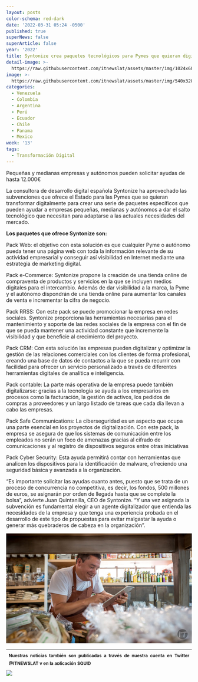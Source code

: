 ```yaml
---
layout: posts
color-schema: red-dark
date: '2022-03-31 05:24 -0500'
published: true
superNews: false
superArticle: false
year: '2022'
title: Syntonize crea paquetes tecnológicos para Pymes que quieran digitalizarse
detail-image: >-
  https://raw.githubusercontent.com/itnewslat/assets/master/img/1024x680/PYME-g.jpg
image: >-
  https://raw.githubusercontent.com/itnewslat/assets/master/img/540x320/PYME-p.jpg
categories:
  - Venezuela
  - Colombia
  - Argentina
  - Perú
  - Ecuador
  - Chile
  - Panama
  - Mexico
week: '13'
tags:
  - Transformación Digital
---
```

Pequeñas y medianas empresas y autónomos pueden solicitar ayudas de hasta 12.000€
             
La consultora de desarrollo digital española Syntonize ha aprovechado las subvenciones que ofrece el Estado para las Pymes que se quieran transformar digitalmente para crear una serie de paquetes específicos que pueden ayudar a empresas pequeñas, medianas y autónomos a dar el salto tecnológico que necesitan para adaptarse a las actuales necesidades del mercado.

**Los paquetes que ofrece Syntonize son:**

Pack Web: el objetivo con esta solución es que cualquier Pyme o autónomo pueda tener una página web con toda la información relevante de su actividad empresarial y conseguir así visibilidad en Internet mediante una estrategia de marketing digital.
 
Pack e-Commerce: Syntonize propone la creación de una tienda online de compraventa de productos y servicios en la que se incluyen medios digitales para el intercambio. Además de dar visibilidad a la marca, la Pyme y el autónomo dispondrán de una tienda online para aumentar los canales de venta e incrementar la cifra de negocio.
 
Pack RRSS: Con este pack se puede promocionar la empresa en redes sociales. Syntonize proporciona las herramientas necesarias para el mantenimiento y soporte de las redes sociales de la empresa con el fin de que se pueda mantener una actividad constante que incremente la visibilidad y que beneficie al crecimiento del proyecto.
 
Pack CRM: Con esta solución las empresas pueden digitalizar y optimizar la gestión de las relaciones comerciales con los clientes de forma profesional, creando una base de datos de contactos a la que se pueda recurrir con facilidad para ofrecer un servicio personalizado a través de diferentes herramientas digitales de analítica e inteligencia.
 
Pack contable: La parte más operativa de la empresa puede también digitalizarse: gracias a la tecnología se ayuda a los empresarios en procesos como la facturación, la gestión de activos, los pedidos de compras a proveedores y un largo listado de tareas que cada día llevan a cabo las empresas.
 
Pack Safe Communications: La ciberseguridad es un aspecto que ocupa una parte esencial en los proyectos de digitalización. Con este pack, la empresa se asegura de que los sistemas de comunicación entre los empleados no serán un foco de amenazas gracias al cifrado de comunicaciones y al registro de dispositivos seguros entre otras iniciativas
 
Pack Cyber Security: Esta ayuda permitirá contar con herramientas que analicen los dispositivos para la identificación de malware, ofreciendo una seguridad básica y avanzada a la organización.
 

“Es importante solicitar las ayudas cuanto antes, puesto que se trata de un proceso de concurrencia no competitiva, es decir, los fondos, 500 millones de euros, se asignarán por orden de llegada hasta que se complete la bolsa”, advierte Juan Quintanilla, CEO de Syntonize. “Y una vez asignada la subvención es fundamental elegir a un agente digitalizador que entienda las necesidades de la empresa y que tenga una experiencia probada en el desarrollo de este tipo de propuestas para evitar malgastar la ayuda o generar más quebraderos de cabeza en la organización”.

![](https://raw.githubusercontent.com/itnewslat/assets/master/img/540x320/PYME-p.jpg)

<table style="height: 42px;" width="569">
<tbody>
<tr>
<td style="text-align: justify;"><sub><strong>Nuestras noticias también son publicadas a través de nuestra cuenta en Twitter <a href="https://twitter.com/itnewslat?lang=es">@ITNEWSLAT</a> y en la aplicación <a href="https://squidapp.co/en/">SQUID</a></strong></sub></td>
</tr>
</tbody>
</table>

<img src="https://tracker.metricool.com/c3po.jpg?hash=56f88a41e39ab42c063cc51676587a04"/>